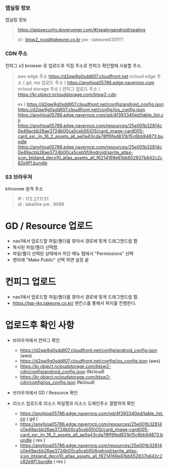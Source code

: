 
### 앱실링 정보
앱실링 정보
> https://appsecurity.doverunner.com/#/sealingandroid/sealing
> 
> id : btsw2_ncp@takeone.co.kr
> pw : takeone0201!!T



### CDN 주소
컨피그 s3 browser 로 업로드후 직접 주소로 컨피크 확인할때 사용할 주소. 
> aws edge 주소
> https://d2qw9g0sddll07.cloudfront.net
> ncloud edge 주소  ( gd, res 업로드 주소 )
> https://anyhioa05786.edge.naverncp.com
> ncloud storage 주소  ( 컨피그 업로드 주소 )
> https://kr.object.ncloudstorage.com/btsw2-cdn
> 
> ex )
> https://d2qw9g0sddll07.cloudfront.net/config/android_config.json
> https://d2qw9g0sddll07.cloudfront.net/config/ios_config.json
> https://anyhioa05786.edge.naverncp.com/gd/4f393340ed/table_list.cn
> https://anyhioa05786.edge.naverncp.com/resources/25e001b32814c0e49acbb26ae3724b00ca5ceb5f/iOS/card_image-card005-card_ssr_jin_16_2_assets_all_ae0a43cda78ff6fed831b15c6bb94873.bundle
> https://anyhioa05786.edge.naverncp.com/resources/25e001b32814c0e49acbb26ae3724b00ca5ceb5f/Android/sprite_atlas-icon_btsland_deco10_atlas_assets_all_f6214169e61bb652837b642c2c82e9f1.bundle



### S3 브라우저
kihoonee 원격 주소
> IP : 172.27.11.51  
> id : take0ne 
> pw : 9999



# GD / Resource 업로드
- nas1에서 업로드할 파일/폴더를 찾아서 경로에 맞게 드래그앤드랍 함
- 복사된 파일/폴더 선택함.
- 파일/폴더 선택된 상태에서 하단 메뉴 탭에서 "Permissions" 선택
- 맨아래 "Make Public" 선택 하면 설정 끝

# 컨피그 업로드
- nas1에서 업로드할 파일/폴더를 찾아서 경로에 맞게 드래그앤드랍 함.
-  https://tgp-jks.takeone.co.kr/  젠킨스를 통해서 퍼지를 진행한다.


# 업로드후 확인 사항 
- 브라우저에서 컨피그 확인 
	- https://d2qw9g0sddll07.cloudfront.net/config/android_config.json    (aws)
	- https://d2qw9g0sddll07.cloudfront.net/config/ios_config.json    (aws)
	- https://kr.object.ncloudstorage.com/btsw2-cdn/config/android_config.json  (Ncloud)
	- https://kr.object.ncloudstorage.com/btsw2-cdn/config/ios_config.json  (Ncloud)

- 브라우저에서 GD / Resource 확인
- 리소스 업로드후 리소스 파일명과 리소스 도메인주소 결합하여 확인
	- https://anyhioa05786.edge.naverncp.com/gd/4f393340ed/table_list.cn   ( gd )
	- https://anyhioa05786.edge.naverncp.com/resources/25e001b32814c0e49acbb26ae3724b00ca5ceb5f/iOS/card_image-card005-card_ssr_jin_16_2_assets_all_ae0a43cda78ff6fed831b15c6bb94873.bundle   ( res )
	- https://anyhioa05786.edge.naverncp.com/resources/25e001b32814c0e49acbb26ae3724b00ca5ceb5f/Android/sprite_atlas-icon_btsland_deco10_atlas_assets_all_f6214169e61bb652837b642c2c82e9f1.bundle   ( res )